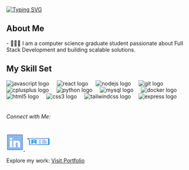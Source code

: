 <a href="https://git.io/typing-svg">
  <img src="https://readme-typing-svg.demolab.com?font=Fira+Code&size=30&weight=500&duration=2000&pause=1000&multiline=true&repeat=true&width=435&height=100&lines=Sowmith+Sripadi;Full+Stack+Developer" alt="Typing SVG" />
</a>

<h2 align="left">About Me</h2>
<p align="left">- 🧑🏼‍🎓 I am a computer science graduate student passionate about Full Stack Development and building scalable solutions.</p>

<h2 align="left">My Skill Set</h2>

<div align="left">
  <img src="https://cdn.jsdelivr.net/gh/devicons/devicon/icons/javascript/javascript-original.svg" height="40" alt="javascript logo" />
  <img width="12" />
  <img src="https://cdn.jsdelivr.net/gh/devicons/devicon/icons/react/react-original.svg" height="40" alt="react logo" />
  <img width="12" />
  <img src="https://cdn.jsdelivr.net/gh/devicons/devicon/icons/nodejs/nodejs-original.svg" height="40" alt="nodejs logo" />
  <img width="12" />
  <img src="https://cdn.jsdelivr.net/gh/devicons/devicon/icons/git/git-original.svg" height="40" alt="git logo" />
  <img width="12" />
  <img src="https://cdn.jsdelivr.net/gh/devicons/devicon/icons/cplusplus/cplusplus-original.svg" height="40" alt="cplusplus logo" />
  <img width="12" />
  <img src="https://cdn.jsdelivr.net/gh/devicons/devicon/icons/python/python-original.svg" height="40" alt="python logo" />
  <img width="12" />
  <img src="https://cdn.jsdelivr.net/gh/devicons/devicon/icons/mysql/mysql-original.svg" height="40" alt="mysql logo" />
  <img width="12" />
  <img src="https://cdn.jsdelivr.net/gh/devicons/devicon/icons/docker/docker-original.svg" height="40" alt="docker logo" />
  <img width="12" />
  <img src="https://cdn.jsdelivr.net/gh/devicons/devicon/icons/html5/html5-original.svg" height="40" alt="html5 logo" />
  <img width="12" />
  <img src="https://cdn.jsdelivr.net/gh/devicons/devicon/icons/css3/css3-original.svg" height="40" alt="css3 logo" />
  <img width="12" />
  <img src="https://cdn.jsdelivr.net/gh/devicons/devicon/icons/tailwindcss/tailwindcss-original-wordmark.svg" height="40" alt="tailwindcss logo" />
  <img width="12" />
  <img src="https://cdn.jsdelivr.net/gh/devicons/devicon/icons/express/express-original.svg" height="40" alt="express logo" />
  <img width="12" />
</div>
<br>

<h6 align="left">Connect with Me:</h6>
<a href="https://www.linkedin.com/in/sowmithsripadi" target="_blank">
  <img src="https://github.com/sowmithsripadi/sowmithsripadi/blob/main/assets/linkedin.svg" alt="LinkedIn" width="45" height="45" />
</a>
<a href="https://sowmithsripadi.com" target="_blank">
  <img src="https://github.com/sowmithsripadi/sowmithsripadi/blob/main/assets/P.svg" alt="Portfolio" width="70" height="49" />
</a>
<p>Explore my work: <a href="https://sowmithsripadi.com" target="_blank">Visit Portfolio</a></p>


